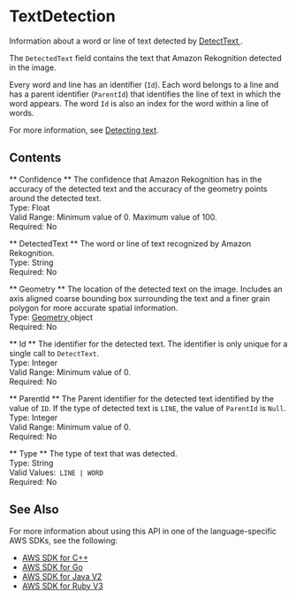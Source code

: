 # TextDetection<a name="API_TextDetection"></a>

Information about a word or line of text detected by [ DetectText ](API_DetectText.md)\.

The `DetectedText` field contains the text that Amazon Rekognition detected in the image\. 

Every word and line has an identifier \(`Id`\)\. Each word belongs to a line and has a parent identifier \(`ParentId`\) that identifies the line of text in which the word appears\. The word `Id` is also an index for the word within a line of words\. 

For more information, see [Detecting text](text-detection.md)\.

## Contents<a name="API_TextDetection_Contents"></a>

 ** Confidence **   <a name="rekognition-Type-TextDetection-Confidence"></a>
The confidence that Amazon Rekognition has in the accuracy of the detected text and the accuracy of the geometry points around the detected text\.  
Type: Float  
Valid Range: Minimum value of 0\. Maximum value of 100\.  
Required: No

 ** DetectedText **   <a name="rekognition-Type-TextDetection-DetectedText"></a>
The word or line of text recognized by Amazon Rekognition\.   
Type: String  
Required: No

 ** Geometry **   <a name="rekognition-Type-TextDetection-Geometry"></a>
The location of the detected text on the image\. Includes an axis aligned coarse bounding box surrounding the text and a finer grain polygon for more accurate spatial information\.  
Type: [ Geometry ](API_Geometry.md) object  
Required: No

 ** Id **   <a name="rekognition-Type-TextDetection-Id"></a>
The identifier for the detected text\. The identifier is only unique for a single call to `DetectText`\.   
Type: Integer  
Valid Range: Minimum value of 0\.  
Required: No

 ** ParentId **   <a name="rekognition-Type-TextDetection-ParentId"></a>
The Parent identifier for the detected text identified by the value of `ID`\. If the type of detected text is `LINE`, the value of `ParentId` is `Null`\.   
Type: Integer  
Valid Range: Minimum value of 0\.  
Required: No

 ** Type **   <a name="rekognition-Type-TextDetection-Type"></a>
The type of text that was detected\.  
Type: String  
Valid Values:` LINE | WORD`   
Required: No

## See Also<a name="API_TextDetection_SeeAlso"></a>

For more information about using this API in one of the language\-specific AWS SDKs, see the following:
+  [ AWS SDK for C\+\+](https://docs.aws.amazon.com/goto/SdkForCpp/rekognition-2016-06-27/TextDetection) 
+  [ AWS SDK for Go](https://docs.aws.amazon.com/goto/SdkForGoV1/rekognition-2016-06-27/TextDetection) 
+  [ AWS SDK for Java V2](https://docs.aws.amazon.com/goto/SdkForJavaV2/rekognition-2016-06-27/TextDetection) 
+  [ AWS SDK for Ruby V3](https://docs.aws.amazon.com/goto/SdkForRubyV3/rekognition-2016-06-27/TextDetection) 